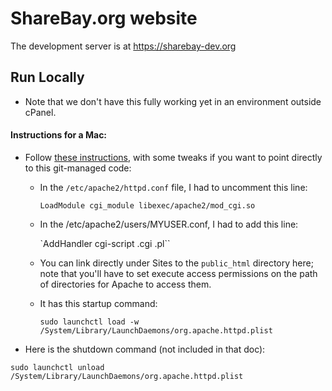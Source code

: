 # ShareBay.org website

The development server is at https://sharebay-dev.org

## Run Locally

* Note that we don't have this fully working yet in an environment outside cPanel.

#### Instructions for a Mac:

* Follow [these instructions](https://discussions.apple.com/docs/DOC-250004361), with some tweaks if you want to point directly to this git-managed code:

  * In the `/etc/apache2/httpd.conf` file, I had to uncomment this line:

    `LoadModule cgi_module libexec/apache2/mod_cgi.so`

  * In the /etc/apache2/users/MYUSER.conf, I had to add this line:

    `AddHandler cgi-script .cgi .pl``

  * You can link directly under Sites to the `public_html` directory here; note that you'll have to set execute access permissions on the path of directories for Apache to access them.

  * It has this startup command:

    `sudo launchctl load -w /System/Library/LaunchDaemons/org.apache.httpd.plist`

* Here is the shutdown command (not included in that doc):

`sudo launchctl unload /System/Library/LaunchDaemons/org.apache.httpd.plist`
